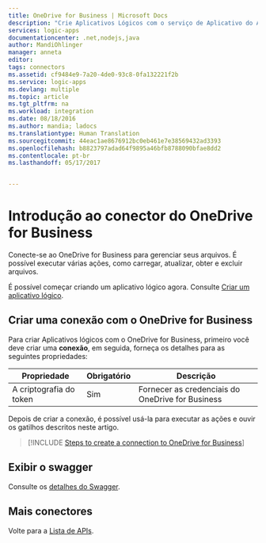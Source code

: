 ```yaml
---
title: OneDrive for Business | Microsoft Docs
description: "Crie Aplicativos Lógicos com o serviço de Aplicativo do Azure. Conecte-se ao OneDrive for Business para gerenciar seus arquivos. É possível executar várias ações, como carregar, atualizar, obter e excluir arquivos."
services: logic-apps
documentationcenter: .net,nodejs,java
author: MandiOhlinger
manager: anneta
editor: 
tags: connectors
ms.assetid: cf9484e9-7a20-4de0-93c8-0fa132221f2b
ms.service: logic-apps
ms.devlang: multiple
ms.topic: article
ms.tgt_pltfrm: na
ms.workload: integration
ms.date: 08/18/2016
ms.author: mandia; ladocs
ms.translationtype: Human Translation
ms.sourcegitcommit: 44eac1ae8676912bc0eb461e7e38569432ad3393
ms.openlocfilehash: b8823797adad64f9895a46bfb8788090bfae8dd2
ms.contentlocale: pt-br
ms.lasthandoff: 05/17/2017


---
```

# <a name="get-started-with-the-onedrive-for-business-connector"></a>Introdução ao conector do OneDrive for Business
Conecte-se ao OneDrive for Business para gerenciar seus arquivos. É possível executar várias ações, como carregar, atualizar, obter e excluir arquivos.

É possível começar criando um aplicativo lógico agora. Consulte [Criar um aplicativo lógico](../logic-apps/logic-apps-create-a-logic-app.md).

## <a name="create-a-connection-to-onedrive-for-business"></a>Criar uma conexão com o OneDrive for Business
Para criar Aplicativos lógicos com o OneDrive for Business, primeiro você deve criar uma **conexão**, em seguida, forneça os detalhes para as seguintes propriedades:

| Propriedade | Obrigatório | Descrição |
| --- | --- | --- |
| A criptografia do token |Sim |Fornecer as credenciais do OneDrive for Business |

Depois de criar a conexão, é possível usá-la para executar as ações e ouvir os gatilhos descritos neste artigo.

> [!INCLUDE [Steps to create a connection to OneDrive for Business](../../includes/connectors-create-api-onedriveforbusiness.md)]
> 

## <a name="view-the-swagger"></a>Exibir o swagger

Consulte os [detalhes do Swagger](/connectors/onedriveforbusinessconnector/).

## <a name="more-connectors"></a>Mais conectores
Volte para a [Lista de APIs](apis-list.md).
